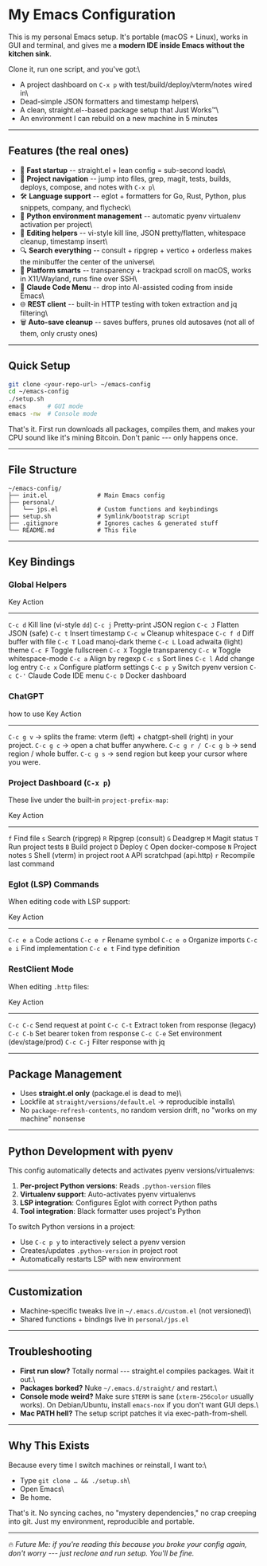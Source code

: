 # My Emacs Configuration

This is my personal Emacs setup. It's portable (macOS + Linux), works in
GUI and terminal, and gives me a **modern IDE inside Emacs without the
kitchen sink**.

Clone it, run one script, and you've got:\
- A project dashboard on `C-x p` with test/build/deploy/vterm/notes
wired in\
- Dead-simple JSON formatters and timestamp helpers\
- A clean, straight.el--based package setup that Just Works™\
- An environment I can rebuild on a new machine in 5 minutes

------------------------------------------------------------------------

## Features (the real ones)

-   🚀 **Fast startup** -- straight.el + lean config = sub-second loads\
-   🧭 **Project navigation** -- jump into files, grep, magit, tests,
    builds, deploys, compose, and notes with `C-x p`\
-   🛠 **Language support** -- eglot + formatters for Go, Rust, Python,
    plus snippets, company, and flycheck\
-   🐍 **Python environment management** -- automatic pyenv virtualenv activation per project\
-   🧹 **Editing helpers** -- vi-style kill line, JSON pretty/flatten,
    whitespace cleanup, timestamp insert\
-   🔍 **Search everything** -- consult + ripgrep + vertico + orderless
    makes the minibuffer the center of the universe\
-   🎨 **Platform smarts** -- transparency + trackpad scroll on macOS,
    works in X11/Wayland, runs fine over SSH\
-   🤖 **Claude Code Menu** -- drop into AI-assisted coding from inside
    Emacs\
-   🌐 **REST client** -- built-in HTTP testing with token extraction and jq filtering\
-   🗑 **Auto-save cleanup** -- saves buffers, prunes old autosaves (not
    all of them, only crusty ones)

------------------------------------------------------------------------

## Quick Setup

``` bash
git clone <your-repo-url> ~/emacs-config
cd ~/emacs-config
./setup.sh
emacs      # GUI mode
emacs -nw  # Console mode
```

That's it. First run downloads all packages, compiles them, and makes
your CPU sound like it's mining Bitcoin. Don't panic --- only happens
once.

------------------------------------------------------------------------

## File Structure

    ~/emacs-config/
    ├── init.el              # Main Emacs config
    ├── personal/
    │   └── jps.el           # Custom functions and keybindings
    ├── setup.sh             # Symlink/bootstrap script
    ├── .gitignore           # Ignores caches & generated stuff
    └── README.md            # This file

------------------------------------------------------------------------

## Key Bindings

### Global Helpers

  Key        Action
  ---------- ---------------------------
  `C-c d`    Kill line (vi-style `dd`)
  `C-c j`    Pretty-print JSON region
  `C-c J`    Flatten JSON (safe)
  `C-c t`    Insert timestamp
  `C-c w`    Cleanup whitespace
  `C-c f d`  Diff buffer with file
  `C-c T`    Load manoj-dark theme
  `C-c L`    Load adwaita (light) theme
  `C-c F`    Toggle fullscreen
  `C-c X`    Toggle transparency
  `C-c W`    Toggle whitespace-mode
  `C-c a`    Align by regexp
  `C-c s`    Sort lines
  `C-c l`    Add change log entry
  `C-c x`    Configure platform settings
  `C-c p y`  Switch pyenv version
  `C-c C-'`  Claude Code IDE menu
  `C-c D`    Docker dashboard

### ChatGPT

how to use
    Key                 Action
   -----               ------------------------------------------------------------------------
   `C-c g v`           → splits the frame: vterm (left) + chatgpt-shell (right) in your project.
   `C-c g c`           → open a chat buffer anywhere.
   `C-c g r / C-c g b` → send region / whole buffer.
   `C-c g s`           → send region but keep your cursor where you were.

### Project Dashboard (`C-x p`)

These live under the built-in `project-prefix-map`:

  Key   Action
  ----- -----------------------
  `f`   Find file
  `s`   Search (ripgrep)
  `R`   Ripgrep (consult)
  `G`   Deadgrep
  `M`   Magit status
  `T`   Run project tests
  `B`   Build project
  `D`   Deploy
  `C`   Open docker-compose
  `N`   Project notes
  `S`   Shell (vterm) in project root
  `A`   API scratchpad (api.http)
  `r`   Recompile last command

### Eglot (LSP) Commands

When editing code with LSP support:

  Key          Action
  ------------ -----------------------
  `C-c e a`    Code actions
  `C-c e r`    Rename symbol
  `C-c e o`    Organize imports
  `C-c e i`    Find implementation
  `C-c e t`    Find type definition

### RestClient Mode

When editing `.http` files:

  Key          Action
  ------------ -----------------------
  `C-c C-c`    Send request at point
  `C-c C-t`    Extract token from response (legacy)
  `C-c C-b`    Set bearer token from response
  `C-c C-e`    Set environment (dev/stage/prod)
  `C-c C-j`    Filter response with jq

------------------------------------------------------------------------

## Package Management

-   Uses **straight.el only** (package.el is dead to me)\
-   Lockfile at `straight/versions/default.el` → reproducible installs\
-   No `package-refresh-contents`, no random version drift, no "works on
    my machine" nonsense

------------------------------------------------------------------------

## Python Development with pyenv

This config automatically detects and activates pyenv versions/virtualenvs:

1. **Per-project Python versions**: Reads `.python-version` files
2. **Virtualenv support**: Auto-activates pyenv virtualenvs
3. **LSP integration**: Configures Eglot with correct Python paths
4. **Tool integration**: Black formatter uses project's Python

To switch Python versions in a project:
- Use `C-c p y` to interactively select a pyenv version
- Creates/updates `.python-version` in project root
- Automatically restarts LSP with new environment

------------------------------------------------------------------------

## Customization

-   Machine-specific tweaks live in `~/.emacs.d/custom.el` (not
    versioned)\
-   Shared functions + bindings live in `personal/jps.el`

------------------------------------------------------------------------

## Troubleshooting

-   **First run slow?** Totally normal --- straight.el compiles
    packages. Wait it out.\
-   **Packages borked?** Nuke `~/.emacs.d/straight/` and restart.\
-   **Console mode weird?** Make sure `$TERM` is sane (`xterm-256color`
    usually works). On Debian/Ubuntu, install `emacs-nox` if you don't
    want GUI deps.\
-   **Mac PATH hell?** The setup script patches it via
    exec-path-from-shell.

------------------------------------------------------------------------

## Why This Exists

Because every time I switch machines or reinstall, I want to:\
- Type `git clone … && ./setup.sh`\
- Open Emacs\
- Be home.

That's it. No syncing caches, no "mystery dependencies," no crap
creeping into git. Just my environment, reproducible and portable.

------------------------------------------------------------------------

🔥 *Future Me: if you're reading this because you broke your config
again, don't worry --- just reclone and run setup. You'll be fine.*

